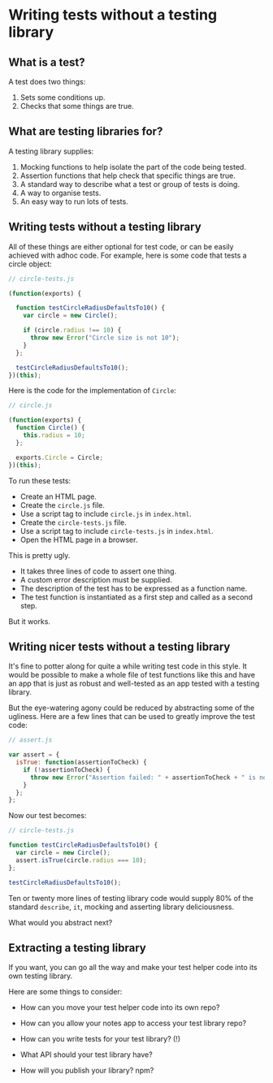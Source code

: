 # Writing tests without a testing library

## What is a test?

A test does two things:

1. Sets some conditions up.
2. Checks that some things are true.

## What are testing libraries for?

A testing library supplies:

1. Mocking functions to help isolate the part of the code being tested.
2. Assertion functions that help check that specific things are true.
3. A standard way to describe what a test or group of tests is doing.
4. A way to organise tests.
5. An easy way to run lots of tests.

## Writing tests without a testing library

All of these things are either optional for test code, or can be easily achieved with adhoc code.  For example, here is some code that tests a circle object:

```js
// circle-tests.js

(function(exports) {

  function testCircleRadiusDefaultsTo10() {
    var circle = new Circle();

    if (circle.radius !== 10) {
      throw new Error("Circle size is not 10");
    }
  };

  testCircleRadiusDefaultsTo10();
})(this);
```

Here is the code for the implementation of `Circle`:

```js
// circle.js

(function(exports) {
  function Circle() {
    this.radius = 10;
  };

  exports.Circle = Circle;
})(this);
```

To run these tests:

* Create an HTML page.
* Create the `circle.js` file.
* Use a script tag to include `circle.js` in `index.html`.
* Create the `circle-tests.js` file.
* Use a script tag to include `circle-tests.js` in `index.html`.
* Open the HTML page in a browser.

This is pretty ugly.

* It takes three lines of code to assert one thing.
* A custom error description must be supplied.
* The description of the test has to be expressed as a function name.
* The test function is instantiated as a first step and called as a second step.

But it works.

## Writing nicer tests without a testing library

It's fine to potter along for quite a while writing test code in this style.  It would be possible to make a whole file of test functions like this and have an app that is just as robust and well-tested as an app tested with a testing library.

But the eye-watering agony could be reduced by abstracting some of the ugliness.  Here are a few lines that can be used to greatly improve the test code:

```js
// assert.js

var assert = {
  isTrue: function(assertionToCheck) {
    if (!assertionToCheck) {
      throw new Error("Assertion failed: " + assertionToCheck + " is not truthy");
    }
  };
};
```

Now our test becomes:

```js
// circle-tests.js

function testCircleRadiusDefaultsTo10() {
  var circle = new Circle();
  assert.isTrue(circle.radius === 10);
};

testCircleRadiusDefaultsTo10();
```

Ten or twenty more lines of testing library code would supply 80% of the standard `describe`, `it`, mocking and asserting library deliciousness.

What would you abstract next?

## Extracting a testing library

If you want, you can go all the way and make your test helper code into its own testing library.

Here are some things to consider:

* How can you move your test helper code into its own repo?

* How can you allow your notes app to access your test library repo?

* How can you write tests for your test library? (!)

* What API should your test library have?

* How will you publish your library? npm?
